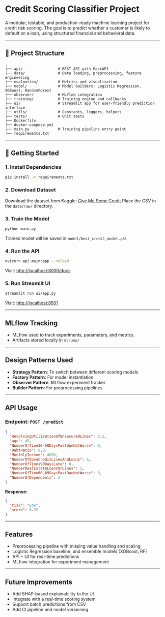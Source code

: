 # Credit Scoring Classifier Project

A modular, testable, and production-ready machine learning project for credit risk scoring. The goal is to predict whether a customer is likely to default on a loan, using structured financial and behavioral data.

---

## 📂 Project Structure

```text
.
├── api/                # REST API with FastAPI
├── data/               # Data loading, preprocessing, feature engineering
├── evaluation/         # Metrics and visualization
├── model/              # Model builders: Logistic Regression, XGBoost, RandomForest
├── observer/           # MLflow integration
├── training/           # Training engine and callbacks
├── ui/                 # Streamlit app for user-friendly prediction interface
├── utils/              # Constants, loggers, helpers
├── tests/              # Unit tests
├── Dockerfile
├── docker-compose.yml
├── main.py             # Training pipeline entry point
└── requirements.txt
```

---

## 🚀 Getting Started

### 1. Install Dependencies

```bash
pip install -r requirements.txt
```

### 2. Download Dataset

Download the dataset from Kaggle: [Give Me Some Credit](https://www.kaggle.com/c/GiveMeSomeCredit)
Place the CSV in the `data/raw/` directory.

### 3. Train the Model

```bash
python main.py
```

Trained model will be saved in `model/best_credit_model.pkl`

### 4. Run the API

```bash
uvicorn api.main:app --reload
```

Visit: [http://localhost:8000/docs](http://localhost:8000/docs)

### 5. Run Streamlit UI

```bash
streamlit run ui/app.py
```

Visit: [http://localhost:8501](http://localhost:8501)

---

## MLflow Tracking

* MLflow used to track experiments, parameters, and metrics.
* Artifacts stored locally in `mlruns/`

---

## Design Patterns Used

* **Strategy Pattern**: To switch between different scoring models
* **Factory Pattern**: For model instantiation
* **Observer Pattern**: MLflow experiment tracker
* **Builder Pattern**: For preprocessing pipelines

---

## API Usage

### Endpoint: `POST /predict`

```json
{
  "RevolvingUtilizationOfUnsecuredLines": 0.2,
  "age": 45,
  "NumberOfTime30-59DaysPastDueNotWorse": 0,
  "DebtRatio": 0.8,
  "MonthlyIncome": 4000,
  "NumberOfOpenCreditLinesAndLoans": 4,
  "NumberOfTimes90DaysLate": 0,
  "NumberRealEstateLoansOrLines": 1,
  "NumberOfTime60-89DaysPastDueNotWorse": 0,
  "NumberOfDependents": 2
}
```

**Response:**

```json
{
  "risk": "Low",
  "score": 0.92
}
```

---

## Features

* Preprocessing pipeline with missing value handling and scaling
* Logistic Regression baseline, and ensemble models (XGBoost, RF)
* API + UI for real-time predictions
* MLflow integration for experiment management

---

## Future Improvements

* Add SHAP-based explainability to the UI
* Integrate with a real-time scoring system
* Support batch predictions from CSV
* Add CI pipeline and model versioning
